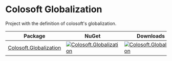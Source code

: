# Colosoft Globalization

Project with the definition of colosoft's globalization.


| Package | NuGet | Downloads |
| ------- | ------------ | --------- |
| [Colosoft.Globalization](https://www.nuget.org/packages/Colosoft.Globalization/) | [![Colosoft.Globalization](https://img.shields.io/nuget/v/Colosoft.Globalization.svg)](https://www.nuget.org/packages/Colosoft.Globalization/) | [![Colosoft.Globalization](https://img.shields.io/nuget/dt/Colosoft.Globalization.svg)](https://www.nuget.org/packages/Colosoft.Globalization/) |



